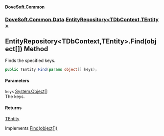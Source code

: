 #### [DoveSoft.Common](readme.md 'readme')
### [DoveSoft.Common.Data](DoveSoft_Common_Data.md 'DoveSoft.Common.Data').[EntityRepository&lt;TDbContext,TEntity&gt;](EntityRepository_TDbContext_TEntity_.md 'DoveSoft.Common.Data.EntityRepository&lt;TDbContext,TEntity&gt;')
## EntityRepository&lt;TDbContext,TEntity&gt;.Find(object[]) Method
Finds the specified keys.  
```csharp
public TEntity Find(params object[] keys);
```
#### Parameters
<a name='DoveSoft_Common_Data_EntityRepository_TDbContext_TEntity__Find(object__)_keys'></a>
`keys` [System.Object](https://docs.microsoft.com/en-us/dotnet/api/System.Object 'System.Object')[[]](https://docs.microsoft.com/en-us/dotnet/api/System.Array 'System.Array')  
The keys.
  
#### Returns
[TEntity](EntityRepository_TDbContext_TEntity_.md#DoveSoft_Common_Data_EntityRepository_TDbContext_TEntity__TEntity 'DoveSoft.Common.Data.EntityRepository&lt;TDbContext,TEntity&gt;.TEntity')  

Implements [Find(object[])](IRepository_TEntity__Find_Grj1kFWqc2YqSBs+AMltdQ.md 'DoveSoft.Common.Data.IRepository&lt;TEntity&gt;.Find(object[])')  
